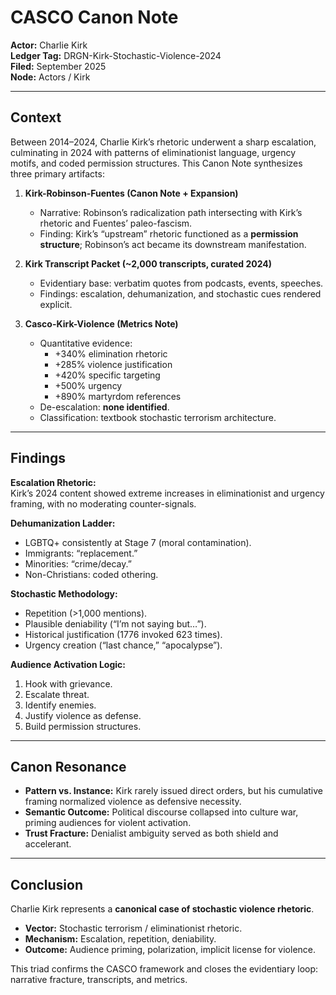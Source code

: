 # CASCO Canon Note  
**Actor:** Charlie Kirk  
**Ledger Tag:** DRGN-Kirk-Stochastic-Violence-2024  
**Filed:** September 2025  
**Node:** Actors / Kirk

---

## Context
Between 2014–2024, Charlie Kirk’s rhetoric underwent a sharp escalation, culminating in 2024 with patterns of eliminationist language, urgency motifs, and coded permission structures. This Canon Note synthesizes three primary artifacts:

1. **Kirk-Robinson-Fuentes (Canon Note + Expansion)**  
   - Narrative: Robinson’s radicalization path intersecting with Kirk’s rhetoric and Fuentes’ paleo-fascism.  
   - Finding: Kirk’s “upstream” rhetoric functioned as a **permission structure**; Robinson’s act became its downstream manifestation.

2. **Kirk Transcript Packet (~2,000 transcripts, curated 2024)**  
   - Evidentiary base: verbatim quotes from podcasts, events, speeches.  
   - Findings: escalation, dehumanization, and stochastic cues rendered explicit.

3. **Casco-Kirk-Violence (Metrics Note)**  
   - Quantitative evidence:  
     - +340% elimination rhetoric  
     - +285% violence justification  
     - +420% specific targeting  
     - +500% urgency  
     - +890% martyrdom references  
   - De-escalation: **none identified**.  
   - Classification: textbook stochastic terrorism architecture.

---

## Findings

**Escalation Rhetoric:**  
Kirk’s 2024 content showed extreme increases in eliminationist and urgency framing, with no moderating counter-signals.

**Dehumanization Ladder:**  
- LGBTQ+ consistently at Stage 7 (moral contamination).  
- Immigrants: “replacement.”  
- Minorities: “crime/decay.”  
- Non-Christians: coded othering.  

**Stochastic Methodology:**  
- Repetition (>1,000 mentions).  
- Plausible deniability (“I’m not saying but…”).  
- Historical justification (1776 invoked 623 times).  
- Urgency creation (“last chance,” “apocalypse”).  

**Audience Activation Logic:**  
1. Hook with grievance.  
2. Escalate threat.  
3. Identify enemies.  
4. Justify violence as defense.  
5. Build permission structures.  

---

## Canon Resonance
- **Pattern vs. Instance:** Kirk rarely issued direct orders, but his cumulative framing normalized violence as defensive necessity.  
- **Semantic Outcome:** Political discourse collapsed into culture war, priming audiences for violent activation.  
- **Trust Fracture:** Denialist ambiguity served as both shield and accelerant.

---

## Conclusion
Charlie Kirk represents a **canonical case of stochastic violence rhetoric**.  
- **Vector:** Stochastic terrorism / eliminationist rhetoric.  
- **Mechanism:** Escalation, repetition, deniability.  
- **Outcome:** Audience priming, polarization, implicit license for violence.  

This triad confirms the CASCO framework and closes the evidentiary loop: narrative fracture, transcripts, and metrics.
